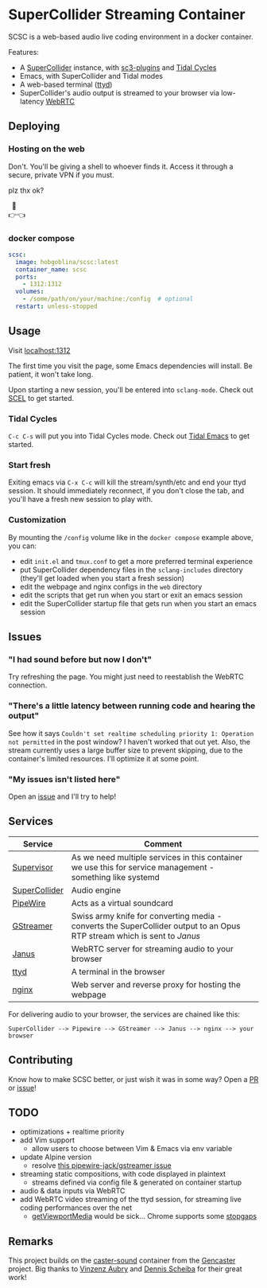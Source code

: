 # SuperCollider Streaming Container

SCSC is a web-based audio live coding environment in a docker container.

Features:
- A [SuperCollider](supercollider.github.io) instance, with [sc3-plugins](supercollider.github.io/sc3-plugins) and [Tidal Cycles](tidalcycles.org)
- Emacs, with SuperCollider and Tidal modes
- A web-based terminal ([ttyd](github.com/tsl0922/ttyd))
- SuperCollider's audio output is streamed to your browser via low-latency [WebRTC](janus.conf.meetecho.com)

## Deploying

### Hosting on the web

Don't. You'll be giving a shell to whoever finds it. Access it through a secure, private VPN if you must.

plz thx ok?

&ensp;🥺<br>👉👈

### docker compose

```yaml
scsc:
  image: hobgoblina/scsc:latest
  container_name: scsc
  ports:
    - 1312:1312
  volumes:
    - /some/path/on/your/machine:/config  # optional
  restart: unless-stopped
```

## Usage

Visit [localhost:1312](localhost:1312)

The first time you visit the page, some Emacs dependencies will install. Be patient, it won't take long.

Upon starting a new session, you'll be entered into `sclang-mode`. Check out [SCEL](github.com/supercollider/scel) to get started.

### Tidal Cycles

`C-c C-s` will put you into Tidal Cycles mode. Check out [Tidal Emacs](tidalcycles.org/docs/getting-started/editor/Emacs#test-tidal-with-emacs) to get started.

### Start fresh

Exiting emacs via `C-x C-c` will kill the stream/synth/etc and end your ttyd session. It should immediately reconnect, if you don't close the tab, and you'll have a fresh new session to play with.

### Customization

By mounting the `/config` volume like in the `docker compose` example above, you can: 
- edit `init.el` and `tmux.conf` to get a more preferred terminal experience
- put SuperCollider dependency files in the `sclang-includes` directory (they'll get loaded when you start a fresh session)
- edit the webpage and nginx configs in the `web` directory
- edit the scripts that get run when you start or exit an emacs session
- edit the SuperCollider startup file that gets run when you start an emacs session

## Issues

### "I had sound before but now I don't"

Try refreshing the page. You might just need to reestablish the WebRTC connection.

### "There's a little latency between running code and hearing the output"

See how it says `Couldn't set realtime scheduling priority 1: Operation not permitted` in the post window? I haven't worked that out yet. Also, the stream currently uses a large buffer size to prevent skipping, due to the container's limited resources. I'll optimize it at some point.

### "My issues isn't listed here"

Open an [issue](github.com/spectral-discord/SuperCollider-StreamerContainer/issues) and I'll try to help!

## Services

Service | Comment
--- | ---
[Supervisor](supervisord.org/) | As we need multiple services in this container we use this for service management - something like systemd
[SuperCollider](supercollider.github.io) | Audio engine
[PipeWire](pipewire.org) | Acts as a virtual soundcard
[GStreamer](gstreamer.freedesktop.org) | Swiss army knife for converting media - converts the SuperCollider output to an Opus RTP stream which is sent to *Janus*
[Janus](janus.conf.meetecho.com) | WebRTC server for streaming audio to your browser
[ttyd](github.com/tsl0922/ttyd) | A terminal in the browser
[nginx](nginx.org/en) | Web server and reverse proxy for hosting the webpage

For delivering audio to your browser, the services are chained like this:

```text
SuperCollider --> Pipewire --> GStreamer --> Janus --> nginx --> your browser
```

## Contributing

Know how to make SCSC better, or just wish it was in some way? Open a [PR](github.com/spectral-discord/SuperCollider-StreamerContainer/pulls) or [issue](github.com/spectral-discord/SuperCollider-StreamerContainer/issues)!

## TODO

- optimizations + realtime priority
- add Vim support
  - allow users to choose between Vim & Emacs via env variable
- update Alpine version
  - resolve [this pipewire-jack/gstreamer issue](gitlab.freedesktop.org/gstreamer/gstreamer/-/issues/3092)
- streaming static compositions, with code displayed in plaintext
  - streams defined via config file & generated on container startup
- audio & data inputs via WebRTC
- add WebRTC video streaming of the ttyd session, for streaming live coding performances over the net
  - [getViewportMedia](w3c.github.io/mediacapture-viewport/) would be sick... Chrome supports some [stopgaps](developer.chrome.com/docs/web-platform/screen-sharing-controls/)

## Remarks

This project builds on the [caster-sound](github.com/Gencaster/gencaster/tree/main/caster-sound) container from the [Gencaster](github.com/Gencaster/gencaster) project. Big thanks to [Vinzenz Aubry](github.com/vin-ni) and [Dennis Scheiba](github.com/capital-G) for their great work!
